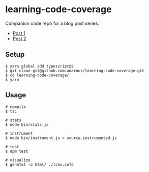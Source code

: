 # learning-code-coverage

Companion code repo for a blog post series:

- [Post 1](https://medium.com/engineering-semantics3/understanding-code-coverage-1074e8fccce0)
- [Post 2](https://medium.com/engineering-semantics3/understanding-javascript-code-coverage-part-2-9aedaa5119e5)

## Setup

```shell
$ yarn global add typescript@2
$ git clone git@github.com:amarnus/learning-code-coverage.git
$ cd learning-code-coverage/
$ yarn
```

## Usage

```shell
# compile
$ tsc

# stats
$ node bin/stats.js

# instrument
$ node bin/instrument.js > source.instrumented.js

# test
$ npm test

# visualize
$ genhtml -o html/ ./lcov.info
```
